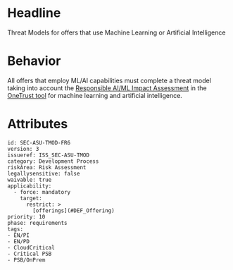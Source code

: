 # Headline

Threat Models for offers that use Machine Learning or Artificial Intelligence

# Behavior

All offers that employ ML/AI capabilities must complete a threat model taking into account the [Responsible AI/ML Impact Assessment](https://cisco.sharepoint.com/:w:/r/sites/AIML/_layouts/15/Doc.aspx?sourcedoc=%7BF6BBF13D-8131-41D6-8CE8-006CDE9D5DCD%7D&file=ML_AI_Security_Template.docx&action=default&mobileredirect=true) in the [OneTrust tool](https://privacybydesign.cisco.com/) for machine learning and artificial intelligence.

# Attributes

    id: SEC-ASU-TMOD-FR6
    version: 3
    issueref: ISS_SEC-ASU-TMOD
    category: Development Process
    riskArea: Risk Assessment
    legallysensitive: false
    waivable: true
    applicability:
      - force: mandatory
        target:
          restrict: >
            [offerings](#DEF_Offering)
    priority: 10
    phase: requirements
    tags:
    - EN/PI
    - EN/PD
    - CloudCritical
    - Critical PSB
    - PSB/OnPrem

